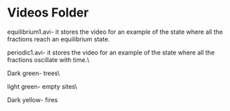 # Videos Folder 

equilibrium1.avi- it stores the video for an example of the state where all the fractions reach an equilibrium state.

periodic1.avi-  it stores the video for an example of the state where all the fractions oscillate with time.\\

Dark green- trees\\

light green- empty sites\\

Dark yellow- fires


